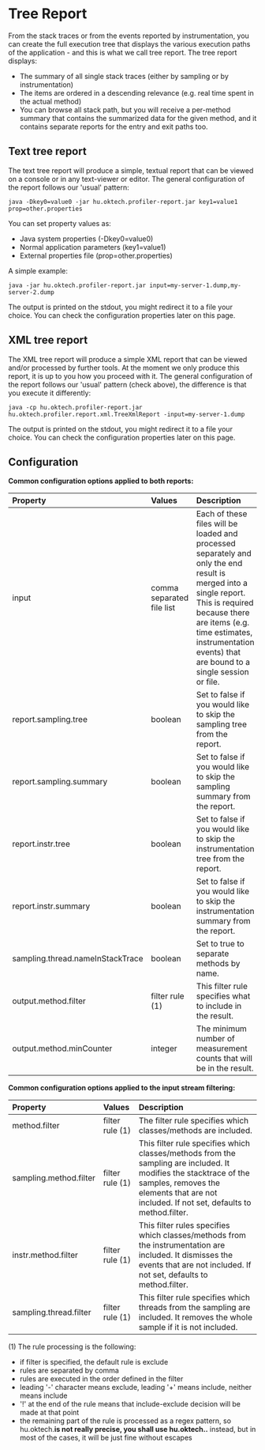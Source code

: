 # Tree Report #

From the stack traces or from the events reported by instrumentation, you can create the full execution tree that displays the various execution paths of the application - and this is what we call tree report. The tree report displays:
  * The summary of all single stack traces (either by sampling or by instrumentation)
  * The items are ordered in a descending relevance (e.g. real time spent in the actual method)
  * You can browse all stack path, but you will receive a per-method summary that contains the summarized data for the given method, and it contains separate reports for the entry and exit paths too.

## Text tree report ##

The text tree report will produce a simple, textual report that can be viewed on a console or in any text-viewer or editor. The general configuration of the report follows our 'usual' pattern:

```
java -Dkey0=value0 -jar hu.oktech.profiler-report.jar key1=value1 prop=other.properties
```

You can set property values as:
  * Java system properties (-Dkey0=value0)
  * Normal application parameters (key1=value1)
  * External properties file (prop=other.properties)

A simple example:

```
java -jar hu.oktech.profiler-report.jar input=my-server-1.dump,my-server-2.dump
```

The output is printed on the stdout, you might redirect it to a file your choice. You can check the configuration properties later on this page.

## XML tree report ##

The XML tree report will produce a simple XML report that can be viewed and/or processed by further tools. At the moment we only produce this report, it is up to you how you proceed with it. The general configuration of the report follows our 'usual' pattern (check above), the difference is that you execute it differently:

```
java -cp hu.oktech.profiler-report.jar hu.oktech.profiler.report.xml.TreeXmlReport -input=my-server-1.dump
```

The output is printed on the stdout, you might redirect it to a file your choice. You can check the configuration properties later on this page.

## Configuration ##

**Common configuration options applied to both reports:**

| **Property** | **Values** | **Description** |
|:-------------|:-----------|:----------------|
| input        | comma separated file list | Each of these files will be loaded and processed separately and only the end result is merged into a single report. This is required because there are items (e.g. time estimates, instrumentation events) that are bound to a single session or file. |
| report.sampling.tree | boolean    | Set to false if you would like to skip the sampling tree from the report. |
| report.sampling.summary | boolean    | Set to false if you would like to skip the sampling summary from the report. |
| report.instr.tree | boolean    | Set to false if you would like to skip the instrumentation tree from the report. |
| report.instr.summary | boolean    | Set to false if you would like to skip the instrumentation summary from the report. |
| sampling.thread.nameInStackTrace | boolean    | Set to true to separate methods by name. |
| output.method.filter | filter rule (1) | This filter rule specifies what to include in the result. |
| output.method.minCounter | integer    | The minimum number of measurement counts that will be in the result. |

**Common configuration options applied to the input stream filtering:**

| **Property** | **Values** | **Description** |
|:-------------|:-----------|:----------------|
| method.filter | filter rule (1) | The filter rule specifies which classes/methods are included. |
| sampling.method.filter | filter rule (1) | This filter rule specifies which classes/methods from the sampling are included. It modifies the stacktrace of the samples, removes the elements that are not included. If not set, defaults to method.filter. |
| instr.method.filter | filter rule (1) | This filter rules specifies which classes/methods from the instrumentation are included. It dismisses the events that are not included. If not set, defaults to method.filter. |
| sampling.thread.filter | filter rule (1) | This filter rule specifies which threads from the sampling are included. It removes the whole sample if it is not included. |

(1) The rule processing is the following:
  * if filter is specified, the default rule is exclude
  * rules are separated by comma
  * rules are executed in the order defined in the filter
  * leading '-' character means exclude, leading '+' means include, neither means include
  * '!' at the end of the rule means that include-exclude decision will be made at that point
  * the remaining part of the rule is processed as a regex pattern, so hu.oktech.**is not really precise, you shall use hu\.oktech\..** instead, but in most of the cases, it will be just fine without escapes